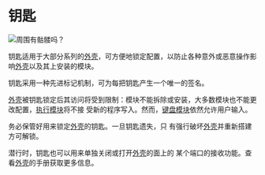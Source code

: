 # 钥匙
![周围有骷髅吗？](item:tis3d:key)

钥匙适用于大部分系列的[外壳](../block/casing.md)，可方便地锁定配置，以防止各种意外或恶意操作影响[外壳](../block/casing.md)以及其上安装的模块。

钥匙采用一种先进标记机制，可为每把钥匙产生一个唯一的签名。

[外壳](../block/casing.md)被钥匙锁定后其访问将受到限制：模块不能拆除或安装，大多数模块也不能更改配置，[执行模块](execution_module.md)将不接 受新的程序写入。然而，[键盘模块](keypad_module.md)依然允许用户输入。

务必保管好用来锁定[外壳](../block/casing.md)的钥匙。一旦钥匙遗失，只 有强行破坏[外壳](../block/casing.md)并重新搭建方可解锁。

潜行时，钥匙也可以用来单独关闭或打开[外壳](../block/casing.md)的面上的 某个端口的接收功能。查看[外壳](../block/casing.md)的手册获取更多信息。
